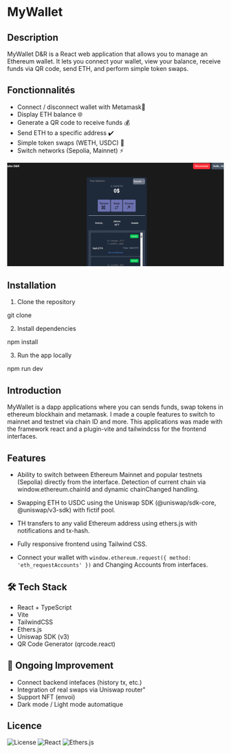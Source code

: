 # MyWallet    

## Description

MyWallet D&R is a React web application that allows you to manage an Ethereum wallet.
It lets you connect your wallet, view your balance, receive funds via QR code, send ETH, and perform simple token swaps.


## Fonctionnalités

- Connect / disconnect wallet with Metamask🔐
- Display ETH balance 🌐
- Generate a QR code to receive funds 💰
- Send ETH to a specific address ✔️
- Simple token swaps (WETH, USDC) 🔁
- Switch networks (Sepolia, Mainnet) ⚡

<img src="walletview.PNG" alt="alt text" width="600"/>

## Installation

1. Clone the repository

git clone

2. Install dependencies

npm install

3. Run the app locally

npm run dev

## Introduction

MyWallet is a dapp applications where you can sends funds, swap tokens in ethereum blockhain and metamask. I made a couple features to switch to mainnet and testnet via chain ID and more.
This applications was made with the framework react and a plugin-vite and tailwindcss for the frontend interfaces. 

## Features

- Ability to switch between Ethereum Mainnet and popular testnets (Sepolia) directly from the interface.
Detection of current chain via window.ethereum.chainId and dynamic chainChanged handling.

- Swapping ETH to USDC using the Uniswap SDK (@uniswap/sdk-core, @uniswap/v3-sdk) with fictif pool.

- TH transfers to any valid Ethereum address using ethers.js with notifications and tx-hash.

- Fully responsive frontend using Tailwind CSS.

- Connect your wallet with `window.ethereum.request({ method: 'eth_requestAccounts' })` and Changing Accounts from interfaces.


## 🛠️ Tech Stack

- React + TypeScript
- Vite
- TailwindCSS
- Ethers.js
- Uniswap SDK (v3)
- QR Code Generator (qrcode.react)

## 🔮 Ongoing Improvement

- Connect backend intefaces (history tx, etc.)
- Integration of real swaps via Uniswap router"
- Support NFT (envoi)
- Dark mode / Light mode automatique

## Licence

![License](https://img.shields.io/badge/license-MIT-blue.svg)
![React](https://img.shields.io/badge/-React-61DAFB?logo=react&logoColor=white)
![Ethers.js](https://img.shields.io/badge/-Ethers.js-purple?logo=ethereum)


  





